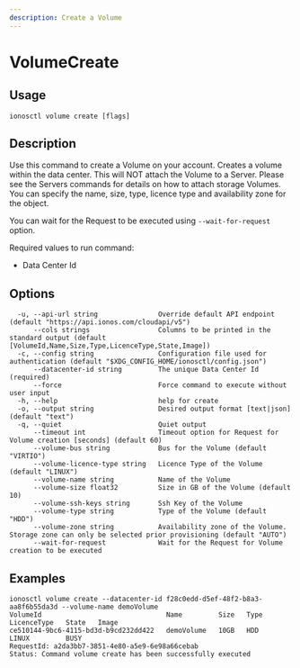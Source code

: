 ```yaml
---
description: Create a Volume
---
```


# VolumeCreate

## Usage

```text
ionosctl volume create [flags]
```

## Description

Use this command to create a Volume on your account. Creates a volume within the data center. This will NOT attach the Volume to a Server. Please see the Servers commands for details on how to attach storage Volumes. You can specify the name, size, type, licence type and availability zone for the object.

You can wait for the Request to be executed using `--wait-for-request` option.

Required values to run command:

* Data Center Id

## Options

```text
  -u, --api-url string               Override default API endpoint (default "https://api.ionos.com/cloudapi/v5")
      --cols strings                 Columns to be printed in the standard output (default [VolumeId,Name,Size,Type,LicenceType,State,Image])
  -c, --config string                Configuration file used for authentication (default "$XDG_CONFIG_HOME/ionosctl/config.json")
      --datacenter-id string         The unique Data Center Id (required)
      --force                        Force command to execute without user input
  -h, --help                         help for create
  -o, --output string                Desired output format [text|json] (default "text")
  -q, --quiet                        Quiet output
      --timeout int                  Timeout option for Request for Volume creation [seconds] (default 60)
      --volume-bus string            Bus for the Volume (default "VIRTIO")
      --volume-licence-type string   Licence Type of the Volume (default "LINUX")
      --volume-name string           Name of the Volume
      --volume-size float32          Size in GB of the Volume (default 10)
      --volume-ssh-keys string       Ssh Key of the Volume
      --volume-type string           Type of the Volume (default "HDD")
      --volume-zone string           Availability zone of the Volume. Storage zone can only be selected prior provisioning (default "AUTO")
      --wait-for-request             Wait for the Request for Volume creation to be executed
```

## Examples

```text
ionosctl volume create --datacenter-id f28c0edd-d5ef-48f2-b8a3-aa8f6b55da3d --volume-name demoVolume
VolumeId                               Name         Size   Type   LicenceType   State   Image
ce510144-9bc6-4115-bd3d-b9cd232dd422   demoVolume   10GB   HDD    LINUX         BUSY    
RequestId: a2da3bb7-3851-4e80-a5e9-6e98a66cebab
Status: Command volume create has been successfully executed
```

